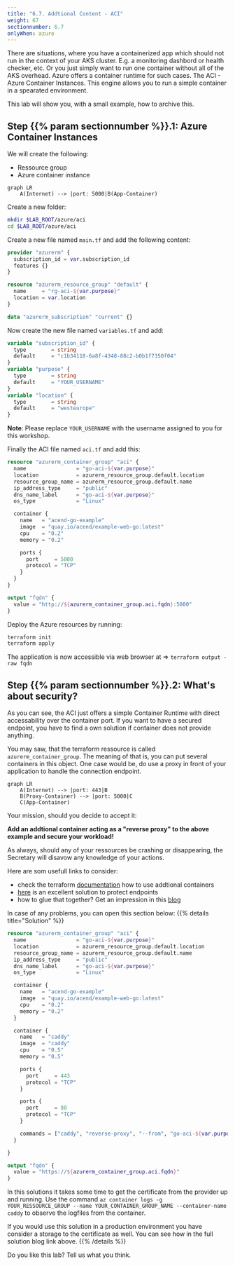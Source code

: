 ```yaml
---
title: "6.7. Addtional Content - ACI"
weight: 67
sectionnumber: 6.7
onlyWhen: azure
---
```



There are situations, where you have a containerized app which should not run in the context of your AKS cluster.
E.g. a monitoring dashbord or health checker, etc.
Or you just simply want to run one container without all of the AKS overhead.
Azure offers a container runtime for such cases. The ACI - Azure Container Instances.
This engine allows you to run a simple container in a spearated environment.


This lab will show you, with a small example, how to archive this.


## Step {{% param sectionnumber %}}.1: Azure Container Instances

We will create the following:

* Ressource group
* Azure container instance

```mermaid
graph LR
    A(Internet) --> |port: 5000|B(App-Container)
```

Create a new folder:

```bash
mkdir $LAB_ROOT/azure/aci
cd $LAB_ROOT/azure/aci
```

Create a new file named `main.tf` and add the following content:
```terraform
provider "azurerm" {
  subscription_id = var.subscription_id
  features {}
}

resource "azurerm_resource_group" "default" {
  name     = "rg-aci-${var.purpose}"
  location = var.location
}

data "azurerm_subscription" "current" {}
```

Now create the new file named `variables.tf` and add:
```terraform
variable "subscription_id" {
  type        = string
  default     = "c1b34118-6a8f-4348-88c2-b0b1f7350f04"
}
variable "purpose" {
  type        = string
  default     = "YOUR_USERNAME"
}
variable "location" {
  type        = string
  default     = "westeurope"
}
```

**Note**: Please replace `YOUR_USERNAME` with the username assigned to you for this workshop.

Finally the ACI file named `aci.tf` and add this:
```terraform
resource "azurerm_container_group" "aci" {
  name                = "go-aci-${var.purpose}"
  location            = azurerm_resource_group.default.location
  resource_group_name = azurerm_resource_group.default.name
  ip_address_type     = "public"
  dns_name_label      = "go-aci-${var.purpose}"
  os_type             = "Linux"

  container {
    name   = "acend-go-example"
    image  = "quay.io/acend/example-web-go:latest"
    cpu    = "0.2"
    memory = "0.2"

    ports {
      port     = 5000
      protocol = "TCP"
    }
  }
}

output "fqdn" {
  value = "http://${azurerm_container_group.aci.fqdn}:5000"
}
```

Deploy the Azure resources by running:

```bash
terraform init
terraform apply
```

The application is now accessible via web browser at => `terraform output -raw fqdn`


## Step {{% param sectionnumber %}}.2: What's about security?

As you can see, the ACI just offers a simple Container Runtime with direct accessability over the container port.
If you want to have a secured endpoint, you have to find a own solution if container does not provide anything.


You may saw, that the terraform ressource is called `azurerm_container_group`.
The meaning of that is, you can put several containers in this object.
One case would be, do use a proxy in front of your application to handle the connection endpoint.

```mermaid
graph LR
    A(Internet) --> |port: 443|B
    B(Proxy-Container) --> |port: 5000|C
    C(App-Container)
```

Your mission, should you decide to accept it:

**Add an addtional container acting as a "reverse proxy" to the above example and secure your workload!**

As always, should any of your ressources be crashing or disappearing, the Secretary will disavow any knowledge of your actions.


Here are som usefull links to consider:

* check the terraform [documentation](https://registry.terraform.io/providers/hashicorp/azurerm/latest/docs/resources/container_group) how to use addtional containers
* [here](https://caddyserver.com/docs/) is an excellent solution to protect endpoints
* how to glue that together? Get an impression in this [blog](https://itnext.io/automatic-https-with-azure-container-instances-aci-4c4c8b03e8c9)


In case of any problems, you can open this section below:
{{% details title="Solution" %}}
```terraform
resource "azurerm_container_group" "aci" {
  name                = "go-aci-${var.purpose}"
  location            = azurerm_resource_group.default.location
  resource_group_name = azurerm_resource_group.default.name
  ip_address_type     = "public"
  dns_name_label      = "go-aci-${var.purpose}"
  os_type             = "Linux"

  container {
    name   = "acend-go-example"
    image  = "quay.io/acend/example-web-go:latest"
    cpu    = "0.2"
    memory = "0.2"
  }

  container {
    name   = "caddy"
    image  = "caddy"
    cpu    = "0.5"
    memory = "0.5"

    ports {
      port     = 443
      protocol = "TCP"
    }

    ports {
      port     = 80
      protocol = "TCP"
    }

    commands = ["caddy", "reverse-proxy", "--from", "go-aci-${var.purpose}.westeurope.azurecontainer.io", "--to", "localhost:5000"]
  }

}

output "fqdn" {
  value = "https://${azurerm_container_group.aci.fqdn}"
}
```

In this solutions it takes some time to get the certificate from the provider up and running.
Use the command `az container logs -g YOUR_RESSOURCE_GROUP --name YOUR_CONTAINER_GROUP_NAME --container-name caddy` to observe the logfiles from the container.

If you would use this solution in a production environment you have consider a storage to the certificate as well. You can see how in the full solution blog link above.
{{% /details %}}

Do you like this lab? Tell us what you think.
